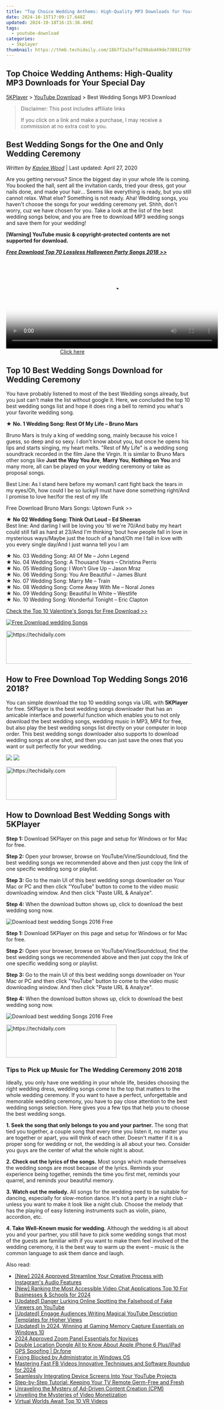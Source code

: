 ```yaml
---
title: "Top Choice Wedding Anthems: High-Quality MP3 Downloads for Your Special Day"
date: 2024-10-15T17:09:17.648Z
updated: 2024-10-18T16:15:38.499Z
tags:
  - youtube-download
categories:
  - 5kplayer
thumbnail: https://thmb.techidaily.com/18b7f2a3affa298abd49de738912f69fd84b1ae730be3c4356f4b4963bc95eed.jpg
---
```


## Top Choice Wedding Anthems: High-Quality MP3 Downloads for Your Special Day

[5KPlayer](https://tools.techidaily.com/5kplayer/products/) \> [YouTube Download](https://tools.techidaily.com/5kplayer/youtube-download/) \> Best Wedding Songs MP3 Download 

>  Disclaimer: This post includes affiliate links
>
>  If you click on a link and make a purchase, I may receive a commission at no extra cost to you.
>

## Best Wedding Songs for the One and Only Wedding Ceremony

 _Written by [Kaylee Wood](https://www.quora.com/profile/Amanda-Hu-21)_ | Last updated: April 27, 2020 

Are you getting nervous? Since the biggest day in your whole life is coming. You booked the hall, sent all the invitation cards, tried your dress, got your nails done, and made your hair… Seems like everything is ready, but you still cannot relax. What else? Something is not ready. Aha! Wedding songs, you haven't choose the songs for your wedding ceremony yet. Shhh, don't worry, cuz we have chosen for you. Take a look at the list of the best wedding songs below, and you are free to download MP3 wedding songs and save them for your wedding! 

**\[Warning\] YouTube music & copyright-protected contents are not supported for download.**

[_**Free Download Top 70 Lossless Halloween Party Songs 2018 >>**_](https://tools.techidaily.com/5kplayer/youtube-download/)

<!-- affiliate ads begin -->
<span id="1982462">
					<video width="576" height="240" style="cursor:pointer"
           poster="//a.impactradius-go.com/display-clicktoplayimage/1982462.png"
           onclick="if(!this.playClicked){this.play();this.setAttribute('controls',true);this.playClicked=true;}">
	   <source src="//a.impactradius-go.com/display-ad/22993-1982462">
	   <img src="//a.impactradius-go.com/display-clicktoplayimage/1982462.png" style="border: none; height: 100%; width: 100%; object-fit: contain">
	</video>
	<div style="width:360px;text-align:center"><a href="javascript:window.open(decodeURIComponent('https%3A%2F%2Fhomestyler.sjv.io%2Fc%2F5597632%2F1982462%2F22993'), '_blank');void(0);">Click here</a></div>
</span>
<img height="0" width="0" src="https://imp.pxf.io/i/5597632/1982462/22993" style="position:absolute;visibility:hidden;" border="0" />
<!-- affiliate ads end -->

## Top 10 Best Wedding Songs Download for Wedding Ceremony

You have probably listened to most of the best Wedding songs already, but you just can't make the list without google it. Here, we concluded the top 10 best wedding songs list and hope it does ring a bell to remind you what's your favorite wedding song. 

★ **No. 1 Wedding Song: Rest Of My Life – Bruno Mars** 

Bruno Mars is truly a king of wedding song, mainly because his voice I guess, so deep and so sexy. I don't know about you, but once he opens his lips and starts singing, my heart melts. "Rest of My Life" is a wedding song soundtrack recorded in the film Jane the Virgin. It is similar to Bruno Mars other songs like **Just the Way You Are**, **Marry You**, **Nothing on You** and many more, all can be played on your wedding ceremony or take as proposal songs. 

Best Line: As I stand here before my woman/I cant fight back the tears in my eyes/Oh, how could I be so lucky/I must have done something right/And I promise to love her/for the rest of my life

Free Download Bruno Mars Songs: Uptown Funk >>

★ **No 02 Wedding Song: Think Out Loud – Ed Sheeran**   
 Best line: And darling I will be loving you 'til we're 70/And baby my heart could still fall as hard at 23/And I'm thinking 'bout how people fall in love in mysterious ways/Maybe just the touch of a hand/Oh me I fall in love with you every single day/And I just wanna tell you I am

★ No. 03 Wedding Song: All Of Me – John Legend   
 ★ No. 04 Wedding Song: A Thousand Years – Christina Perris   
 ★ No. 05 Wedding Song: I Won't Give Up – Jason Mraz  
 ★ No. 06 Wedding Song: You Are Beautiful – James Blunt   
★ No. 07 Wedding Song: Marry Me – Train   
 ★ No. 08 Wedding Song: Come Away With Me – Noral Jones   
 ★ No. 09 Wedding Song: Beautiful In White – Westlife   
 ★ No. 10 Wedding Song: Wonderful Tonight – Eric Clapton 

[Check the Top 10 Valentine's Songs for Free Download >>](https://tools.techidaily.com/5kplayer/youtube-download/)

[![Free Download wedding Songs](https://www.5kplayer.com/youtube-download/img/wedding-songs-1.jpg)](https://tools.techidaily.com/5kplayer/youtube-download/) 

<!-- affiliate ads begin -->
<a href="https://unicoeye.pxf.io/c/5597632/2134246/18498" target="_top" id="2134246">
  <img src="//a.impactradius-go.com/display-ad/18498-2134246" border="0" alt="https://techidaily.com" width="728" height="90"/>
</a>
<img height="0" width="0" src="https://unicoeye.pxf.io/i/5597632/2134246/18498" style="position:absolute;visibility:hidden;" border="0" />
<!-- affiliate ads end -->

##  How to Free Download Top Wedding Songs 2016 2018?

You can simple download the top 10 wedding songs via URL with **5KPlayer** for free. 5KPlayer is the best wedding songs downloader that has an amicable interface and powerful function which enables you to not only download the best wedding songs, wedding music in MP3, MP4 for free, but also play the best wedding songs list directly on your computer in loop order. This best wedding songs downloader also supports to download wedding songs at one shot, and then you can just save the ones that you want or suit perfectly for your wedding.

[![](https://www.5kplayer.com/youtube-download/../button/freedownwhitewin.png)](https://tools.techidaily.com/5kplayer/products/) [![](https://www.5kplayer.com/youtube-download/../button/freedownbackmac.png)](https://tools.techidaily.com/5kplayer/products/) 

<!-- affiliate ads begin -->
<a href="https://aligracehair.sjv.io/c/5597632/1938693/19272" target="_top" id="1938693">
  <img src="//a.impactradius-go.com/display-ad/19272-1938693" border="0" alt="https://techidaily.com" width="300" height="90"/>
</a>
<img height="0" width="0" src="https://aligracehair.sjv.io/i/5597632/1938693/19272" style="position:absolute;visibility:hidden;" border="0" />
<!-- affiliate ads end -->

##  How to Download Best Wedding Songs with 5KPlayer

**Step 1:** Download 5KPlayer on this page and setup for Windows or for Mac for free. 

**Step 2:** Open your browser, browse on YouTube/Vine/Soundcloud, find the best wedding songs we recommended above and then just copy the link of one specific wedding song or playlist. 

**Step 3:** Go to the main UI of this best wedding songs downloader on Your Mac or PC and then click "YouTube" button to come to the video music downloading window. And then click "Paste URL & Analyze".

**Step 4:** When the download button shows up, click to download the best wedding song now. 

![Download best wedding Songs 2016 Free](https://www.5kplayer.com/youtube-download/img/download-if-you-big-bang.jpg) 

**Step 1:** Download 5KPlayer on this page and setup for Windows or for Mac for free. 

**Step 2:** Open your browser, browse on YouTube/Vine/Soundcloud, find the best wedding songs we recommended above and then just copy the link of one specific wedding song or playlist. 

**Step 3:** Go to the main UI of this best wedding songs downloader on Your Mac or PC and then click "YouTube" button to come to the video music downloading window. And then click "Paste URL & Analyze".

**Step 4:** When the download button shows up, click to download the best wedding song now. 

![Download best wedding Songs 2016 Free](https://www.5kplayer.com/youtube-download/img/download-if-you-big-bang.jpg) 

<!-- affiliate ads begin -->
<a href="https://aligracehair.sjv.io/c/5597632/2006914/19272" target="_top" id="2006914">
  <img src="//a.impactradius-go.com/display-ad/19272-2006914" border="0" alt="https://techidaily.com" width="300" height="90"/>
</a>
<img height="0" width="0" src="https://aligracehair.sjv.io/i/5597632/2006914/19272" style="position:absolute;visibility:hidden;" border="0" />
<!-- affiliate ads end -->

###  Tips to Pick up Music for The Wedding Ceremony 2016 2018

Ideally, you only have one wedding in your whole life, besides choosing the right wedding dress, wedding songs come to the top that matters to the whole wedding ceremony. If you want to have a perfect, unforgettable and memorable wedding ceremony, you have to pay close attention to the best wedding songs selection. Here gives you a few tips that help you to choose the best wedding songs. 

**1\. Seek the song that only belongs to you and your partner.** The song that tied you together, a couple song that every time you listen it, no matter you are together or apart, you will think of each other. Doesn't matter if it is a proper song for wedding or not, the wedding is all about your two. Consider you guys are the center of what the whole night is about. 

**2\. Check out the lyrics of the songs.** Most songs which made themselves the wedding songs are most because of the lyrics. Reminds your experience being together, reminds the time you first met, reminds your quarrel, and reminds your beautiful memory. 

**3\. Watch out the melody.** All songs for the wedding need to be suitable for dancing, especially for slow-motion dance. It's not a party in a night club – unless you want to make it look like a night club. Choose the melody that has the playing of easy listening instruments such as violin, piano, accordion, etc. 

**4\. Take Well-Known music for wedding.** Although the wedding is all about you and your partner, you still have to pick some wedding songs that most of the guests are familiar with if you want to make them feel involved of the wedding ceremony, it is the best way to warm up the event – music is the common language to ask them dance and laugh.

<ins class="adsbygoogle"
     style="display:block"
     data-ad-format="autorelaxed"
     data-ad-client="ca-pub-7571918770474297"
     data-ad-slot="1223367746"></ins>

<ins class="adsbygoogle"
     style="display:block"
     data-ad-client="ca-pub-7571918770474297"
     data-ad-slot="8358498916"
     data-ad-format="auto"
     data-full-width-responsive="true"></ins>

<span class="atpl-alsoreadstyle">Also read:</span>
<div><ul>
<li><a href="https://article-files.techidaily.com/new-2024-approved-streamline-your-creative-process-with-instagrams-audio-features/"><u>[New] 2024 Approved Streamline Your Creative Process with Instagram's Audio Features</u></a></li>
<li><a href="https://desktop-recording.techidaily.com/new-ranking-the-most-accessible-video-chat-applications-top-10-for-businesses-and-schools-for-2024/"><u>[New] Ranking the Most Accessible Video Chat Applications Top 10 For Businesses & Schools for 2024</u></a></li>
<li><a href="https://youtube-video-recordings.techidaily.com/updated-danger-lurking-online-spotting-the-falsehood-of-fake-viewers-on-youtube/"><u>[Updated] Danger Lurking Online Spotting the Falsehood of Fake Viewers on YouTube</u></a></li>
<li><a href="https://youtube-video-recordings.techidaily.com/updated-engage-audiences-writing-magical-youtube-description-templates-for-higher-views/"><u>[Updated] Engage Audiences Writing Magical YouTube Description Templates for Higher Views</u></a></li>
<li><a href="https://video-capture.techidaily.com/updated-in-2024-winning-at-gaming-memory-capture-essentials-on-windows-10/"><u>[Updated] In 2024, Winning at Gaming Memory Capture Essentials on Windows 10</u></a></li>
<li><a href="https://screen-activity-recording.techidaily.com/2024-approved-zoom-panel-essentials-for-novices/"><u>2024 Approved Zoom Panel Essentials for Novices</u></a></li>
<li><a href="https://iphone-location.techidaily.com/double-location-dongle-all-to-know-about-apple-iphone-6-plusipad-gps-spoofing-drfone-by-drfone-virtual-ios/"><u>Double Location Dongle All to Know About Apple iPhone 6 Plus/iPad GPS Spoofing | Dr.fone</u></a></li>
<li><a href="https://win11-tips.techidaily.com/fixing-blocked-by-administrator-in-windows-os/"><u>Fixing Blocked by Administrator in Windows OS</u></a></li>
<li><a href="https://extra-guidance.techidaily.com/mastering-fast-fb-videos-innovative-techniques-and-software-roundup-for-2024/"><u>Mastering Fast FB Videos Innovative Techniques and Software Roundup for 2024</u></a></li>
<li><a href="https://youtube-video-recordings.techidaily.com/seamlessly-integrating-device-screens-into-your-youtube-projects/"><u>Seamlessly Integrating Device Screens Into Your YouTube Projects</u></a></li>
<li><a href="https://techno-recovery.techidaily.com/step-by-step-tutorial-keeping-your-tv-remote-germ-free-and-fresh/"><u>Step-by-Step Tutorial: Keeping Your TV Remote Germ-Free and Fresh</u></a></li>
<li><a href="https://youtube-video-recordings.techidaily.com/unraveling-the-mystery-of-ad-driven-content-creation-cpm/"><u>Unraveling the Mystery of Ad-Driven Content Creation (CPM)</u></a></li>
<li><a href="https://youtube-video-recordings.techidaily.com/unveiling-the-mysteries-of-video-monetization/"><u>Unveiling the Mysteries of Video Monetization</u></a></li>
<li><a href="https://youtube-video-recordings.techidaily.com/virtual-worlds-await-top-10-vr-videos/"><u>Virtual Worlds Await Top 10 VR Videos</u></a></li>
</ul></div>

